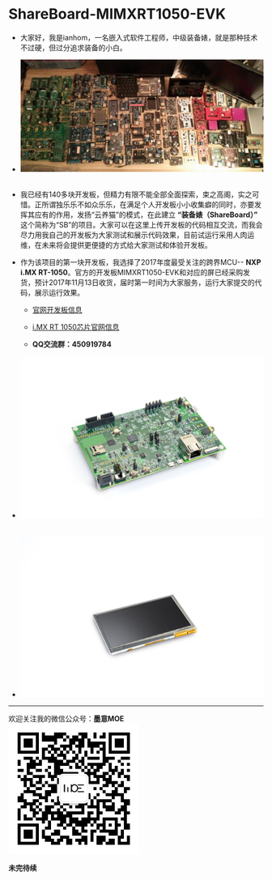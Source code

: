 # ShareBoard-MIMXRT1050-EVK 
- 大家好，我是ianhom，一名嵌入式软件工程师，中级装备婊，就是那种技术不过硬，但过分追求装备的小白。
- ![](https://github.com/ianhom/Note-of-all/blob/master/Pic/Misc/all_boards2.jpg?raw=true)     
- 我已经有140多块开发板，但精力有限不能全部全面探索，束之高阁，实之可惜。正所谓独乐乐不如众乐乐，在满足个人开发板小小收集癖的同时，亦要发挥其应有的作用，发扬“云养猫”的模式，在此建立 **“装备婊（ShareBoard）”** 这个简称为“SB”的项目。大家可以在这里上传开发板的代码相互交流，而我会尽力用我自己的开发板为大家测试和展示代码效果，目前试运行采用人肉运维，在未来将会提供更便捷的方式给大家测试和体验开发板。

- 作为该项目的第一块开发板，我选择了2017年度最受关注的跨界MCU-- **NXP i.MX RT-1050**。官方的开发板MIMXRT1050-EVK和对应的屏已经采购发货，预计2017年11月13日收货，届时第一时间为大家服务，运行大家提交的代码，展示运行效果。    

     - [官网开发板信息](https://www.nxp.com/support/developer-resources/software-development-tools/i.mx-developer-resources/i.mx-rt1050-evaluation-kit:MIMXRT1050-EVK)    
     
     - [i.MX RT 1050芯片官网信息](https://www.nxp.com/products/microcontrollers-and-processors/applications-processors/i.mx-applications-processors/i.mx-rt-series/i.mx-rt1050-crossover-processor-with-arm-cortex-m7-core:i.MX-RT1050)     

     - **QQ交流群：450919784**     
     

- ![](https://github.com/ianhom/Note-of-all/blob/master/Pic/Misc/MIMXRT1050-EVK-DEVICE.jpg?raw=true)     
- ![](https://github.com/ianhom/Note-of-all/blob/master/Pic/Misc/MIMXRT1050-EVK-DEVICE2.jpg?raw=true)


------

欢迎关注我的微信公众号：**墨意MOE**    
![](https://github.com/ianhom/Note-of-all/blob/master/Pic/Misc/qrcode_for_gh_a64f54357afb_258.jpg?raw=true)        




**未完待续**
